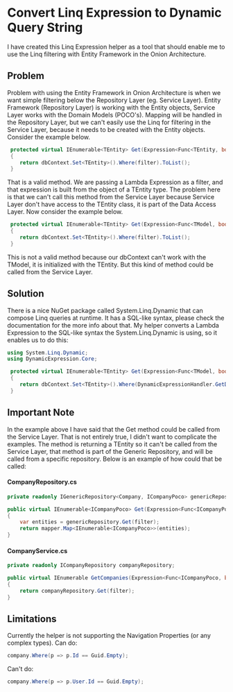 # Convert Linq Expression to Dynamic Query String

I have created this Linq Expression helper as a tool that should enable me to use the Linq filtering with Entity Framework in the Onion Architecture.

## Problem

Problem with using the Entity Framework in Onion Architecture is when we want simple filtering below the Repository Layer (eg. Service Layer). Entity Framework (Repository Layer) is working with the Entity objects, Service Layer works with the Domain Models (POCO's). Mapping will be handled in the Repository Layer, but we can't easily use the Linq for filtering in the Service Layer, because it needs to be created with the Entity objects. Consider the example below.

```csharp
 protected virtual IEnumerable<TEntity> Get(Expression<Func<TEntity, bool>> filter = null)
 {
    return dbContext.Set<TEntity>().Where(filter).ToList();
 }
```

That is a valid method. We are passing a Lambda Expression as a filter, and that expression is built from the object of a TEntity type. The problem here is that we can't call this method from the Service Layer because Service Layer don't have access to the TEntity class, it is part of the Data Access Layer. Now consider the example below.

```csharp
 protected virtual IEnumerable<TEntity> Get(Expression<Func<TModel, bool>> filter = null)
 {
    return dbContext.Set<TEntity>().Where(filter).ToList();
 }
```

This is not a valid method because our dbContext can't work with the TModel, it is initialized with the TEntity. But this kind of method could be called from the Service Layer.

## Solution

There is a nice NuGet package called System.Linq.Dynamic that can compose Linq queries at runtime. It has a SQL-like syntax, please check the documentation for the more info about that. My helper converts a Lambda Expression to the SQL-like syntax the System.Linq.Dynamic is using, so it enables us to do this:

```csharp
using System.Linq.Dynamic;
using DynamicExpression.Core;

 protected virtual IEnumerable<TEntity> Get(Expression<Func<TModel, bool>> filter = null)
 {
    return dbContext.Set<TEntity>().Where(DynamicExpressionHandler.GetDynamicQueryString(filter.Body)).ToList();
 }
```

## Important Note
In the example above I have said that the Get method could be called from the Service Layer. That is not entirely true, I didn't want to complicate the examples. The method is returning a TEntity so it can't be called from the Service Layer, that method is part of the Generic Repository, and will be called from a specific repository. Below is an example of how could that be called:

#### CompanyRepository.cs
```csharp
private readonly IGenericRepository<Company, ICompanyPoco> genericRepository;

public virtual IEnumerable<ICompanyPoco> Get(Expression<Func<ICompanyPoco, bool>> filter = null)
{
    var entities = genericRepository.Get(filter);
    return mapper.Map<IEnumerable<ICompanyPoco>>(entities);
}
```

#### CompanyService.cs
```csharp
private readonly ICompanyRepository companyRepository;

public virtual IEnumerable GetCompanies(Expression<Func<ICompanyPoco, bool>> filter = null)
{
    return companyRepository.Get(filter);
}
```

## Limitations
Currently the helper is not supporting the Navigation Properties (or any complex types).
Can do:  
```csharp
company.Where(p => p.Id == Guid.Empty);
```

Can't do:  
```csharp
company.Where(p => p.User.Id == Guid.Empty);
```

